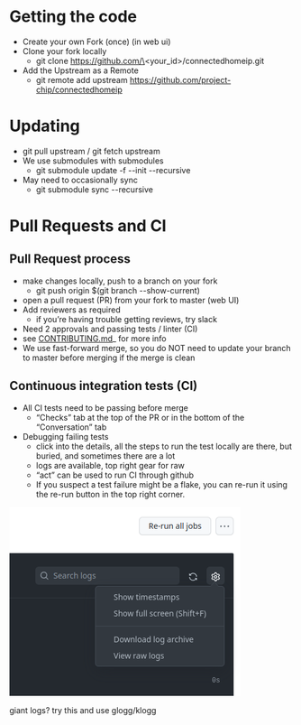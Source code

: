 # Getting the code

-   Create your own Fork (once) (in web ui)
-   Clone your fork locally
    -   git clone https://github.com/\<your_id>/connectedhomeip.git
-   Add the Upstream as a Remote
    -   git remote add upstream https://github.com/project-chip/connectedhomeip

# Updating

-   git pull upstream / git fetch upstream
-   We use submodules with submodules
    -   git submodule update -f --init --recursive
-   May need to occasionally sync
    -   git submodule sync --recursive

# Pull Requests and CI

## Pull Request process

-   make changes locally, push to a branch on your fork
    -   git push origin $(git branch --show-current)
-   open a pull request (PR) from your fork to master (web UI)
-   Add reviewers as required
    -   if you’re having trouble getting reviews, try slack
-   Need 2 approvals and passing tests / linter (CI)
-   see
    [CONTRIBUTING.md](https://github.com/project-chip/connectedhomeip/blob/master/CONTRIBUTING.md)\_
    for more info
-   We use fast-forward merge, so you do NOT need to update your branch to
    master before merging if the merge is clean

## Continuous integration tests (CI)

-   All CI tests need to be passing before merge
    -   “Checks” tab at the top of the PR or in the bottom of the “Conversation”
        tab
-   Debugging failing tests
    -   click into the details, all the steps to run the test locally are there,
        but buried, and sometimes there are a lot
    -   logs are available, top right gear for raw
    -   “act” can be used to run CI through github
    -   If you suspect a test failure might be a flake, you can re-run it using
        the re-run button in the top right corner.

![](img/ci_raw_logs.png)

giant logs? try this and use glogg/klogg
